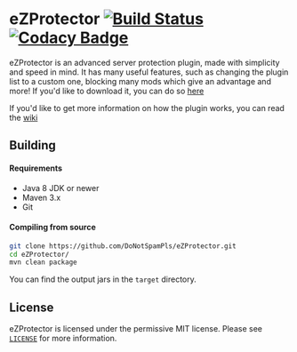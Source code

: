 # eZProtector [![Build Status](https://travis-ci.org/DoNotSpamPls/eZProtector.svg?branch=master)](https://travis-ci.org/DoNotSpamPls/eZProtector) [![Codacy Badge](https://api.codacy.com/project/badge/Grade/66b8b31bd80843a9be54beb69a693e35)](https://www.codacy.com/app/DoNotSpamPls/eZProtector?utm_source=github.com&amp;utm_medium=referral&amp;utm_content=DoNotSpamPls/eZProtector&amp;utm_campaign=Badge_Grade)
eZProtector is an advanced server protection plugin, made with simplicity and speed in mind. It has many useful features, such as changing the plugin list to a custom one, blocking many mods which give an advantage and more! If you'd like to download it, you can do so [here](https://www.spigotmc.org/resources/ezprotector.12663/)

If you'd like to get more information on how the plugin works, you can read the [wiki](https://github.com/DoNotSpamPls/eZProtector/wiki)

## Building

#### Requirements
* Java 8 JDK or newer
* Maven 3.x
* Git

#### Compiling from source
```sh
git clone https://github.com/DoNotSpamPls/eZProtector.git
cd eZProtector/
mvn clean package
```

You can find the output jars in the `target` directory.

## License
eZProtector is licensed under the permissive MIT license. Please see [`LICENSE`](https://github.com/DoNotSpamPls/eZProtector/blob/master/LICENSE) for more information.